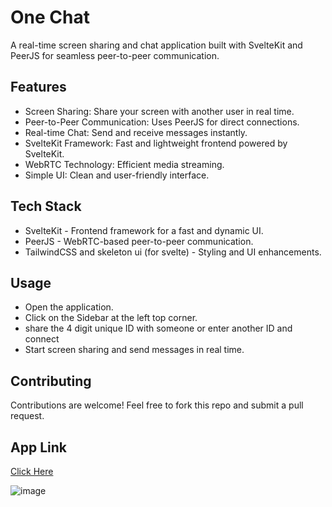 # One Chat
A real-time screen sharing and chat application built with SvelteKit and PeerJS for seamless peer-to-peer communication.

## Features
- Screen Sharing: Share your screen with another user in real time.
- Peer-to-Peer Communication: Uses PeerJS for direct connections.
- Real-time Chat: Send and receive messages instantly.
- SvelteKit Framework: Fast and lightweight frontend powered by SvelteKit.
- WebRTC Technology: Efficient media streaming.
- Simple UI: Clean and user-friendly interface.

## Tech Stack
- SvelteKit - Frontend framework for a fast and dynamic UI.
- PeerJS - WebRTC-based peer-to-peer communication.
- TailwindCSS and skeleton ui (for svelte) - Styling and UI enhancements.

## Usage
- Open the application.
- Click on the Sidebar at the left top corner.
- share the 4 digit unique ID with someone or enter another ID and connect
- Start screen sharing and send messages in real time.

## Contributing
Contributions are welcome! Feel free to fork this repo and submit a pull request.

## App Link
[Click Here](https://quick-share-chat.vercel.app)

![image](https://github.com/user-attachments/assets/43b4a803-b441-4221-9963-72779a821847)
